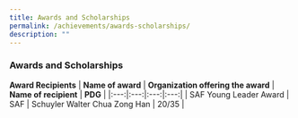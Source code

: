 ```yaml
---
title: Awards and Scholarships
permalink: /achievements/awards-scholarships/
description: ""
---
```

### Awards and Scholarships

**Award Recipients**
| **Name of award** | **Organization offering the award** | **Name of recipient** | **PDG** |
|:---:|:---:|:---:|:---:|
| SAF Young Leader Award | SAF | Schuyler Walter Chua Zong Han | 20/35 |